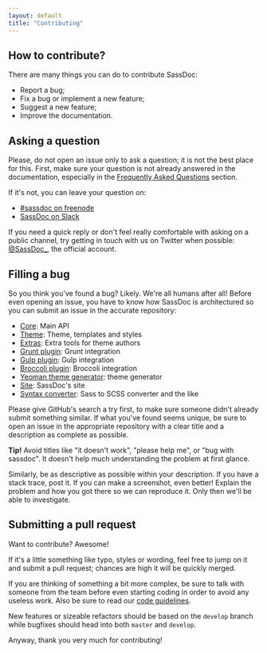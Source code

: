 ```yaml
---
layout: default
title: "Contributing"
---
```


## How to contribute?

There are many things you can do to contribute SassDoc:

* Report a bug;
* Fix a bug or implement a new feature;
* Suggest a new feature;
* Improve the documentation.

## Asking a question

Please, do not open an issue only to ask a question; it is not the best place for this. First, make sure your question is not already answered in the documentation, especially in the [Frequently Asked Questions](/frequently-asked-questions/) section.

If it's not, you can leave your question on:

* [#sassdoc on freenode](http://webchat.freenode.net/)
* [SassDoc on Slack](http://sassdoc.slack.com/)

If you need a quick reply or don't feel really comfortable with asking on a public channel, try getting in touch with us on Twitter when possible: [@SassDoc_](https://twitter.com/sassdoc_), the official account.

## Filling a bug

So you think you've found a bug? Likely. We're all humans after all! Before even opening an issue, you have to know how SassDoc is architectured so you can submit an issue in the accurate repository:

* [Core](https://github.com/sassdoc/sassdoc): Main API
* [Theme](https://github.com/sassdoc/sassdoc-theme-default): Theme, templates and styles
* [Extras](https://github.com/sassdoc/sassdoc-extras): Extra tools for theme authors
* [Grunt plugin](https://github.com/sassdoc/grunt-sassdoc): Grunt integration
* [Gulp plugin](https://github.com/sassdoc/gulp-sassdoc): Gulp integration
* [Broccoli plugin](https://github.com/sassdoc/broccoli-sassdoc): Broccoli integration
* [Yeoman theme generator](https://github.com/sassdoc/generator-sassdoc-theme): theme generator
* [Site](https://github.com/SassDoc/sassdoc.github.io): SassDoc's site
* [Syntax converter](https://github.com/SassDoc/sass-convert): Sass to SCSS converter and the like

Please give GitHub's search a try first, to make sure someone didn't already submit something similar. If what you've found seems unique, be sure to open an issue in the appropriate repository with a clear title and a description as complete as possible.

<p class="note  note--warning"><strong>Tip!</strong> Avoid titles like "it doesn't work", "please help me", or "bug with sassdoc". It doesn't help much understanding the problem at first glance.</p>

Similarly, be as descriptive as possible within your description. If you have a stack trace, post it. If you can make a screenshot, even better! Explain the problem and how you got there so we can reproduce it. Only then we'll be able to investigate.

## Submitting a pull request

Want to contribute? Awesome!

If it's a little something like typo, styles or wording, feel free to jump on it and submit a pull request; chances are high it will be quickly merged.

If you are thinking of something a bit more complex, be sure to talk with someone from the team before even starting coding in order to avoid any useless work. Also be sure to read our [code guidelines](https://github.com/SassDoc/sassdoc/blob/develop/GUIDELINES.md).

New features or sizeable refactors should be based on the `develop` branch while bugfixes should head into both `master` and `develop`.

Anyway, thank you very much for contributing!
